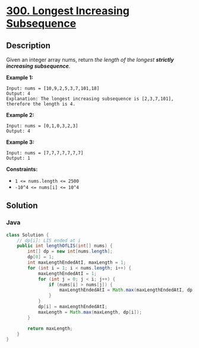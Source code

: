 # [300. Longest Increasing Subsequence](https://leetcode.com/problems/longest-increasing-subsequence/description/)

## Description
Given an integer array nums, return *the length of the longest **strictly increasing subsequence***.

**Example 1:**
```
Input: nums = [10,9,2,5,3,7,101,18]
Output: 4
Explanation: The longest increasing subsequence is [2,3,7,101], therefore the length is 4.
```

**Example 2:**
```
Input: nums = [0,1,0,3,2,3]
Output: 4
```

**Example 3:**
```
Input: nums = [7,7,7,7,7,7,7]
Output: 1
```

**Constraints:**
+ `1 <= nums.length <= 2500`
+ `-10^4 <= nums[i] <= 10^4`

## Solution
### Java
```java
class Solution {
    // dp[i]: LIS ended at i
    public int lengthOfLIS(int[] nums) {
        int[] dp = new int[nums.length];
        dp[0] = 1;
        int maxLengthEndedAtI, maxLength = 1;
        for (int i = 1; i < nums.length; i++) {
            maxLengthEndedAtI = 1;
            for (int j = 0; j < i; j++) {
                if (nums[i] > nums[j]) {
                    maxLengthEndedAtI = Math.max(maxLengthEndedAtI, dp[j]+1);
                }
            }
            dp[i] = maxLengthEndedAtI;
            maxLength = Math.max(maxLength, dp[i]);
        }

        return maxLength;
    }
}
```
